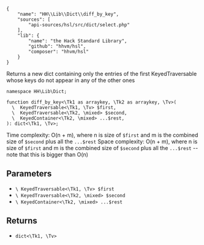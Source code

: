``` yamlmeta
{
    "name": "HH\\Lib\\Dict\\diff_by_key",
    "sources": [
        "api-sources/hsl/src/dict/select.php"
    ],
    "lib": {
        "name": "the Hack Standard Library",
        "github": "hhvm/hsl",
        "composer": "hhvm/hsl"
    }
}
```




Returns a new dict containing only the entries of the first KeyedTraversable
whose keys do not appear in any of the other ones




``` Hack
namespace HH\Lib\Dict;

function diff_by_key<\Tk1 as arraykey, \Tk2 as arraykey, \Tv>(
  \  KeyedTraversable<\Tk1, \Tv> $first,
  \  KeyedTraversable<\Tk2, \mixed> $second,
  \  KeyedContainer<\Tk2, \mixed> ...$rest,
): dict<\Tk1, \Tv>;
```




Time complexity: O(n + m), where n is size of ` $first ` and m is the combined
size of `` $second `` plus all the ``` ...$rest ```
Space complexity: O(n + m), where n is size of ```` $first ```` and m is the combined
size of ````` $second ````` plus all the `````` ...$rest `````` -- note that this is bigger than
O(n)




## Parameters




+ ` \ KeyedTraversable<\Tk1, \Tv> $first `
+ ` \ KeyedTraversable<\Tk2, \mixed> $second `
+ ` \ KeyedContainer<\Tk2, \mixed> ...$rest `




## Returns




* ` dict<\Tk1, \Tv> `
<!-- HHAPIDOC -->
